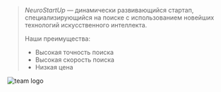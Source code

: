 > *NeuroStartUp* — динамически развивающийся стартап, специализирующийся на поиске с использованием новейших технологий искусственного интеллекта. 
> 
> Наши преимущества:
> * Высокая точность поиска
> * Высокая скорость поиска
> * Низкая цена
> 
![team logo](https://github.com/netology-ds-team/git-homeworks/blob/main/1_self/logo.png)